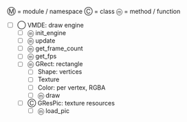 Ⓜ = module / namespace
Ⓒ = class
ⓜ = method / function

 - [ ] ◯ VMDE: draw engine
     - [ ] ⓜ init_engine
     - [ ] ⓜ update
     - [ ] ⓜ get_frame_count
     - [ ] ⓜ get_fps
     - [ ] ⓜ GRect: rectangle
         - [ ] Shape: vertices
         - [ ] Texture
         - [ ] Color: per vertex, RGBA
         - [ ] ⓜ draw
     - [ ] Ⓒ GResPic: texture resources
         - [ ] ⓜ load_pic
